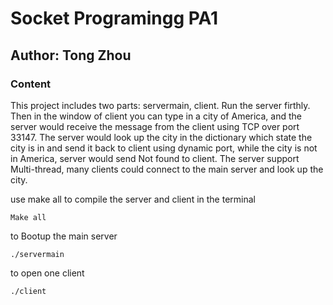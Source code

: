 # Socket Programingg PA1

## Author: Tong Zhou

### Content

This project includes two parts: servermain, client. Run the server firthly. Then in the window of client you can type in a city of America, and the server would receive the message from the client using TCP over port 33147. The server would look up the city in the dictionary which state the city is in and send it back to client using dynamic port, while the city is not in America, server would send Not found to client. The server support Multi-thread, many clients could connect to the main server and look up the city.

use make all to compile the server and client in the terminal

```#bash
Make all 
```

to Bootup the main server

```#bash
./servermain
```  

to open one client

```#bash
./client
```
